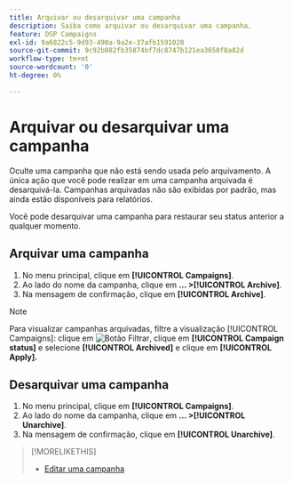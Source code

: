 ```yaml
---
title: Arquivar ou desarquivar uma campanha
description: Saiba como arquivar ou desarquivar uma campanha.
feature: DSP Campaigns
exl-id: 9a6822c5-9d93-490a-9a2e-37afb1591028
source-git-commit: 9c92b882fb35874bf7dc8747b121ea3650f8a82d
workflow-type: tm+mt
source-wordcount: '0'
ht-degree: 0%

---
```


# Arquivar ou desarquivar uma campanha

Oculte uma campanha que não está sendo usada pelo arquivamento. A única ação que você pode realizar em uma campanha arquivada é desarquivá-la. Campanhas arquivadas não são exibidas por padrão, mas ainda estão disponíveis para relatórios.

Você pode desarquivar uma campanha para restaurar seu status anterior a qualquer momento.

## Arquivar uma campanha

1. No menu principal, clique em **[!UICONTROL Campaigns]**.
1. Ao lado do nome da campanha, clique em **... >[!UICONTROL Archive]**.
1. Na mensagem de confirmação, clique em **[!UICONTROL Archive]**.

>[!NOTE]
>
>Para visualizar campanhas arquivadas, filtre a visualização [!UICONTROL Campaigns]: clique em ![Botão Filtrar](/help/dsp/assets/filter.png), clique em **[!UICONTROL Campaign status]** e selecione **[!UICONTROL Archived]** e clique em **[!UICONTROL Apply].**

## Desarquivar uma campanha

1. No menu principal, clique em **[!UICONTROL Campaigns]**.
1. Ao lado do nome da campanha, clique em **... >[!UICONTROL Unarchive]**.
1. Na mensagem de confirmação, clique em **[!UICONTROL Unarchive]**.

>[!MORELIKETHIS]
>
>* [Editar uma campanha](campaign-edit.md)

